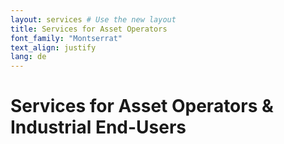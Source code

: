 ```yaml
---
layout: services # Use the new layout
title: Services for Asset Operators
font_family: "Montserrat"
text_align: justify
lang: de
---
```


# <i class="fa fa-industry"></i> Services for Asset Operators & Industrial End-Users
